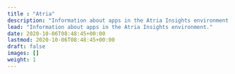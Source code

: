 ```yaml
---
title : "Atria"
description: "Information about apps in the Atria Insights environment."
lead: "Information about apps in the Atria Insights environment."
date: 2020-10-06T08:48:45+00:00
lastmod: 2020-10-06T08:48:45+00:00
draft: false
images: []
weight: 1
---
```

